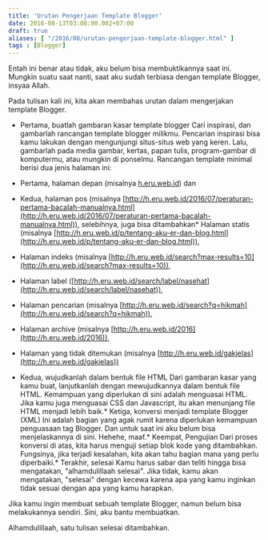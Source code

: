 ```yaml
---
title: 'Urutan Pengerjaan Template Blogger'
date: 2016-08-13T03:08:00.002+07:00
draft: true
aliases: [ "/2016/08/urutan-pengerjaan-template-blogger.html" ]
tags : [Blogger]
---
```


Entah ini benar atau tidak, aku belum bisa membuktikannya saat ini. Mungkin suatu saat nanti, saat aku sudah terbiasa dengan template Blogger, insyaa Allah.  
  
Pada tulisan kali ini, kita akan membahas urutan dalam mengerjakan template Blogger.  

*   Pertama, buatlah gambaran kasar template blogger
Cari inspirasi, dan gambarlah rancangan template blogger milikmu. Pencarian inspirasi bisa kamu lakukan dengan mengunjungi situs-situs web yang keren. Lalu, gambarlah pada media gambar, kertas, papan tulis, program-gambar di komputermu, atau mungkin di ponselmu. Rancangan template minimal berisi dua jenis halaman ini:

*   Pertama, halaman depan (misalnya [h.eru.web.id](http://h.eru.web.id/)) dan
*   Kedua, halaman pos (misalnya [http://h.eru.web.id/2016/07/peraturan-pertama-bacalah-manualnya.html](http://h.eru.web.id/2016/07/peraturan-pertama-bacalah-manualnya.html)),
selebihnya, juga bisa ditambahkan*   Halaman statis (misalnya [http://h.eru.web.id/p/tentang-aku-er-dan-blog.html](http://h.eru.web.id/p/tentang-aku-er-dan-blog.html)),
*   Halaman indeks (misalnya [http://h.eru.web.id/search?max-results=10](http://h.eru.web.id/search?max-results=10)),
*   Halaman label ([http://h.eru.web.id/search/label/nasehat](http://h.eru.web.id/search/label/nasehat)),
*   Halaman pencarian (misalnya [http://h.eru.web.id/search?q=hikmah](http://h.eru.web.id/search?q=hikmah)),
*   Halaman archive (misalnya [http://h.eru.web.id/2016](http://h.eru.web.id/2016)),
*   Halaman yang tidak ditemukan (misalnya [http://h.eru.web.id/gakjelas](http://h.eru.web.id/gakjelas))

*   Kedua, wujudkanlah dalam bentuk file HTML
Dari gambaran kasar yang kamu buat, lanjutkanlah dengan mewujudkannya dalam bentuk file HTML. Kemampuan yang diperlukan di sini adalah menguasai HTML. Jika kamu juga menguasai CSS dan Javascript, itu akan menunjang file HTML menjadi lebih baik.*   Ketiga, konversi menjadi template Blogger (XML)
Ini adalah bagian yang agak rumit karena diperlukan kemampuan penguasaan tag Blogger. Dan untuk saat ini aku belum bisa menjelaskannya di sini. Hehehe, maaf.*   Keempat, Pengujian
Dari proses konversi di atas, kita harus menguji setiap blok kode yang ditambahkan. Fungsinya, jika terjadi kesalahan, kita akan tahu bagian mana yang perlu diperbaiki.*   Terakhir, selesai
Kamu harus sabar dan teliti hingga bisa mengatakan, "alhamdulillaah selesai". Jika tidak, kamu akan mengatakan, "selesai" dengan kecewa karena apa yang kamu inginkan tidak sesuai dengan apa yang kamu harapkan.

Jika kamu ingin membuat sebuah template Blogger, namun belum bisa melakukannya sendiri. Sini, aku bantu membuatkan.  
  
Alhamdulillaah, satu tulisan selesai ditambahkan.
